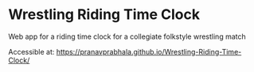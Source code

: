 # Wrestling Riding Time Clock
 Web app for a riding time clock for a collegiate folkstyle wrestling match
 
 Accessible at:
 https://pranavprabhala.github.io/Wrestling-Riding-Time-Clock/


